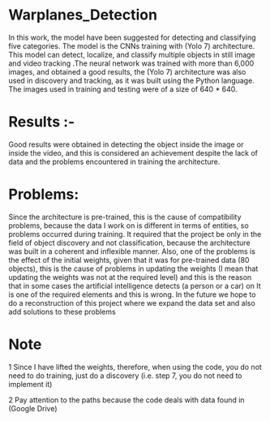# Warplanes_Detection

In this work, the model have been suggested for detecting and classifying five categories. The model is the CNNs training with (Yolo 7) architecture. This model can detect, localize, and classify multiple objects in still image and video tracking .The neural network was trained with more than 6,000 images, and obtained a good results, the (Yolo 7) architecture was also used in discovery and tracking, as it was built using the Python language. The images used in training and testing were of a size of 640 * 640.

# Results :-
Good results were obtained in detecting the object inside the image or inside the video, and this is considered an achievement despite the lack of data and the problems encountered in training the architecture.

# Problems:
Since the architecture is pre-trained, this is the cause of compatibility problems, because the data I work on is different in terms of entities, so problems occurred during training. It required that the project be only in the field of object discovery and not classification, because the architecture was built in a coherent and inflexible manner. Also, one of the problems is the effect of the initial weights, given that it was for pre-trained data (80 objects), this is the cause of problems in updating the weights (I mean that updating the weights was not at the required level) and this is the reason that in some cases the artificial intelligence detects (a person or a car) on It is one of the required elements and this is wrong. In the future we hope to do a reconstruction of this project where we expand the data set and also add solutions to these problems

# Note
1 Since I have lifted the weights, therefore, when using the code, you do not need to do training, just do a discovery (i.e. step 7, you do not need to implement it)

2 Pay attention to the paths because the code deals with data found in (Google Drive)
